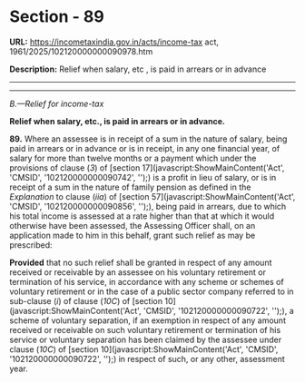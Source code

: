 # Section - 89

**URL:** https://incometaxindia.gov.in/acts/income-tax act, 1961/2025/102120000000090978.htm

**Description:** Relief when salary, etc , is paid in arrears or in advance

---

****

_B.—Relief for income-tax_

**Relief when salary, etc., is paid in arrears or in advance.**

**89.** Where an assessee is in receipt of a sum in the nature of salary, being paid in arrears or in advance or is in receipt, in any one financial year, of salary for more than twelve months or a payment which under the provisions of clause (_3_) of [section 17](javascript:ShowMainContent\('Act', 'CMSID', '102120000000090742', ''\);) is a profit in lieu of salary, or is in receipt of a sum in the nature of family pension as defined in the _Explanation_ to clause (_iia_) of [section 57](javascript:ShowMainContent\('Act', 'CMSID', '102120000000090856', ''\);), being paid in arrears, due to which his total income is assessed at a rate higher than that at which it would otherwise have been assessed, the Assessing Officer shall, on an application made to him in this behalf, grant such relief as may be prescribed:

**Provided** that no such relief shall be granted in respect of any amount received or receivable by an assessee on his voluntary retirement or termination of his service, in accordance with any scheme or schemes of voluntary retirement or in the case of a public sector company referred to in sub-clause (_i_) of clause (_10C_) of [section 10](javascript:ShowMainContent\('Act', 'CMSID', '102120000000090722', ''\);), a scheme of voluntary separation, if an exemption in respect of any amount received or receivable on such voluntary retirement or termination of his service or voluntary separation has been claimed by the assessee under clause (_10C_) of [section 10](javascript:ShowMainContent\('Act', 'CMSID', '102120000000090722', ''\);) in respect of such, or any other, assessment year.